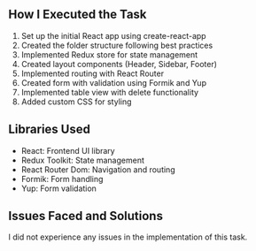 ## How I Executed the Task
1. Set up the initial React app using create-react-app
2. Created the folder structure following best practices
3. Implemented Redux store for state management
4. Created layout components (Header, Sidebar, Footer)
5. Implemented routing with React Router
6. Created form with validation using Formik and Yup
7. Implemented table view with delete functionality
8. Added custom CSS for styling

## Libraries Used
- React: Frontend UI library
- Redux Toolkit: State management
- React Router Dom: Navigation and routing
- Formik: Form handling
- Yup: Form validation

## Issues Faced and Solutions
I did not experience any issues in the implementation of this task.